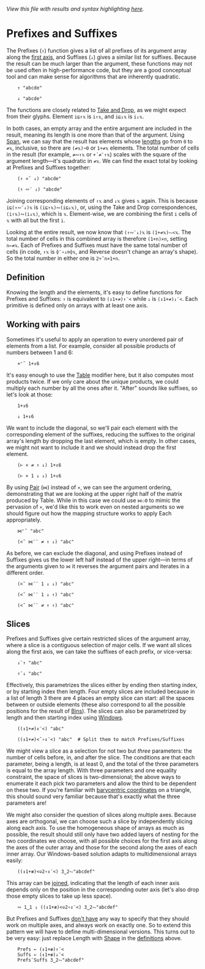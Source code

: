 *View this file with results and syntax highlighting [here](https://saltytine.github.io/BQN/doc/prefixes.html).*

# Prefixes and Suffixes

The Prefixes (`↑`) function gives a list of all prefixes of its argument array along the [first axis](leading.md), and Suffixes (`↓`) gives a similar list for suffixes. Because the result can be much larger than the argument, these functions may not be used often in high-performance code, but they are a good conceptual tool and can make sense for algorithms that are inherently quadratic.

        ↑ "abcde"

        ↓ "abcde"

The functions are closely related to [Take and Drop](take.md), as we might expect from their glyphs. Element `i⊑↑𝕩` is `i↑𝕩`, and `i⊑↓𝕩` is `i↓𝕩`.

In both cases, an empty array and the entire argument are included in the result, meaning its length is one more than that of the argument. Using [Span](logic.md), we can say that the result has elements whose [lengths](shape.md) go from `0` to `≠𝕩`, inclusive, so there are `(≠𝕩)¬0` or `1+≠𝕩` elements. The total number of cells in the result (for example, `≠∾↑𝕩` or `+´≠¨↑𝕩`) scales with the square of the argument length—it's quadratic in `≠𝕩`. We can find the exact total by looking at Prefixes and Suffixes together:

        (↑ ≍˘ ↓) "abcde"

        (↑ ∾¨ ↓) "abcde"

Joining corresponding elements of `↑𝕩` and `↓𝕩` gives `𝕩` again. This is because `i⊑(↑∾¨↓)𝕩` is `(i⊑↑𝕩)∾(i⊑↓𝕩)`, or, using the Take and Drop correspondences, `(i↑𝕩)∾(i↓𝕩)`, which is `𝕩`. Element-wise, we are combining the first `i` cells of `𝕩` with all but the first `i`.

Looking at the entire result, we now know that `(↑∾¨↓)𝕩` is `(1+≠𝕩)⥊<𝕩`. The total number of cells in this combined array is therefore `(1+n)×n`, setting `n←≠𝕩`. Each of Prefixes and Suffixes must have the same total number of cells (in code, `↑𝕩` is `⌽¨∘↓⌾⌽𝕩`, and Reverse doesn't change an array's shape). So the total number in either one is `2÷˜n×1+n`.

## Definition

Knowing the length and the elements, it's easy to define functions for Prefixes and Suffixes: `↑` is equivalent to `(↕1+≠)↑¨<` while `↓` is `(↕1+≠)↓¨<`. Each primitive is defined only on arrays with at least one axis.

## Working with pairs

Sometimes it's useful to apply an operation to every unordered pair of elements from a list. For example, consider all possible products of numbers between 1 and 6:

        ×⌜˜ 1+↕6

It's easy enough to use the [Table](map.md#table) modifier here, but it also computes most products twice. If we only care about the unique products, we could multiply each number by all the ones after it. "After" sounds like suffixes, so let's look at those:

        1+↕6

        ↓ 1+↕6

We want to include the diagonal, so we'll pair each element with the corresponding element of the suffixes, reducing the suffixes to the original array's length by dropping the last element, which is empty. In other cases, we might not want to include it and we should instead drop the first element.

        (⊢ × ≠ ↑ ↓) 1+↕6

        (⊢ × 1 ↓ ↓) 1+↕6

By using [Pair](pair.md) (`⋈`) instead of `×`, we can see the argument ordering, demonstrating that we are looking at the upper right half of the matrix produced by Table. While in this case we could use `⋈⚇0` to mimic the pervasion of `×`, we'd like this to work even on nested arguments so we should figure out how the mapping structure works to apply Each appropriately.

        ⋈⌜˜ "abc"

        (<˘ ⋈¨¨ ≠ ↑ ↓) "abc"

As before, we can exclude the diagonal, and using Prefixes instead of Suffixes gives us the lower left half instead of the upper right—in terms of the arguments given to `⋈` it reverses the argument pairs and iterates in a different order.

        (<˘ ⋈¨¨ 1 ↓ ↓) "abc"

        (<˘ ⋈¨¨ 1 ↓ ↑) "abc"

        (<˘ ⋈¨¨ ≠ ↑ ↑) "abc"

## Slices

Prefixes and Suffixes give certain restricted slices of the argument array, where a slice is a contiguous selection of major cells. If we want all slices along the first axis, we can take the suffixes of each prefix, or vice-versa:

        ↓¨↑ "abc"

        ↑¨↓ "abc"

Effectively, this parametrizes the slices either by ending then starting index, or by starting index then length. Four empty slices are included because in a list of length 3 there are 4 places an empty slice can start: all the spaces between or outside elements (these also correspond to all the possible positions for the result of [Bins](order.md#bins)). The slices can also be parametrized by length and then starting index using [Windows](windows.md).

        ((↕1+≠)↕¨<) "abc"

        ((↕1+≠)<˘∘↕¨<) "abc"  # Split them to match Prefixes/Suffixes

We might view a slice as a selection for not two but *three* parameters: the number of cells before, in, and after the slice. The conditions are that each parameter, being a length, is at least 0, and the total of the three parameters is equal to the array length. With three parameters and one equality constraint, the space of slices is two-dimensional; the above ways to enumerate it each pick two parameters and allow the third to be dependent on these two. If you're familiar with [barycentric coordinates](https://en.wikipedia.org/wiki/Barycentric_coordinate_system) on a triangle, this should sound very familiar because that's exactly what the three parameters are!

We might also consider the question of slices along multiple axes. Because axes are orthogonal, we can choose such a slice by independently slicing along each axis. To use the homogeneous shape of arrays as much as possible, the result should still only have two added layers of nesting for the two coordinates we choose, with all possible choices for the first axis along the axes of the outer array and those for the second along the axes of each inner array. Our Windows-based solution adapts to multidimensional arrays easily:

        ((↕1+≢)<⎉2∘↕¨<) 3‿2⥊"abcdef"

This array can be [joined](join.md), indicating that the length of each inner axis depends only on the position in the corresponding outer axis (let's also drop those empty slices to take up less space).

        ∾ 1‿1 ↓ ((↕1+≢)<⎉2∘↕¨<) 3‿2⥊"abcdef"

But Prefixes and Suffixes [don't have](../commentary/problems.md#cant-take-prefixes-or-suffixes-on-multiple-axes) any way to specify that they should work on multiple axes, and always work on exactly one. So to extend this pattern we will have to define multi-dimensional versions. This turns out to be very easy: just replace Length with [Shape](shape.md) in the [definitions](#definition) above.

        Prefs ← (↕1+≢)↑¨<
        Suffs ← (↕1+≢)↓¨<
        Prefs¨Suffs 3‿2⥊"abcdef"
